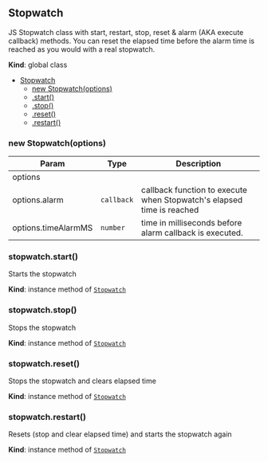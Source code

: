 <a name="Stopwatch"></a>

## Stopwatch
JS Stopwatch class with start, restart, stop, reset & alarm (AKA execute callback) methods.
You can reset the elapsed time before the alarm time is reached as you would with a real stopwatch.

**Kind**: global class  

* [Stopwatch](#Stopwatch)
    * [new Stopwatch(options)](#new_Stopwatch_new)
    * [.start()](#Stopwatch+start)
    * [.stop()](#Stopwatch+stop)
    * [.reset()](#Stopwatch+reset)
    * [.restart()](#Stopwatch+restart)

<a name="new_Stopwatch_new"></a>

### new Stopwatch(options)

| Param | Type | Description |
| --- | --- | --- |
| options |  |  |
| options.alarm | <code>callback</code> | callback function to execute when Stopwatch's elapsed time is reached |
| options.timeAlarmMS | <code>number</code> | time in milliseconds before alarm callback is executed. |

<a name="Stopwatch+start"></a>

### stopwatch.start()
Starts the stopwatch

**Kind**: instance method of [<code>Stopwatch</code>](#Stopwatch)  
<a name="Stopwatch+stop"></a>

### stopwatch.stop()
Stops the stopwatch

**Kind**: instance method of [<code>Stopwatch</code>](#Stopwatch)  
<a name="Stopwatch+reset"></a>

### stopwatch.reset()
Stops the stopwatch and clears elapsed time

**Kind**: instance method of [<code>Stopwatch</code>](#Stopwatch)  
<a name="Stopwatch+restart"></a>

### stopwatch.restart()
Resets (stop and clear elapsed time) and starts the stopwatch again

**Kind**: instance method of [<code>Stopwatch</code>](#Stopwatch)  
